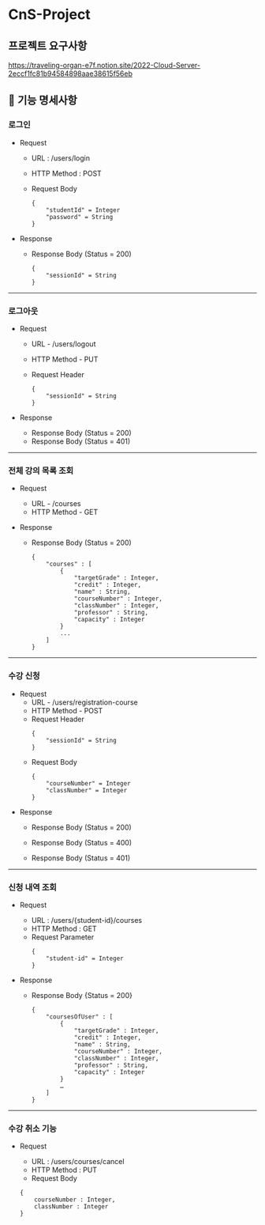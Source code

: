 # CnS-Project

## 프로젝트 요구사항
https://traveling-organ-e7f.notion.site/2022-Cloud-Server-2eccf1fc81b94584898aae38615f56eb


## 🚀 기능 명세사항

###  로그인

- Request
  - URL : /users/login
  - HTTP Method : POST
  - Request Body

      ```
      {
          "studentId" = Integer
          "password" = String
      }
      ```

- Response
  - Response Body (Status = 200)

    ```
    {
        "sessionId" = String
    }
    ```

---

###  로그아웃

- Request

  - URL - /users/logout
  - HTTP Method - PUT
  - Request Header

    ```
    {
        "sessionId" = String
    }
    ```

- Response
  - Response Body (Status = 200)
  - Response Body (Status = 401)

---

### 전체 강의 목록 조회

- Request
  - URL - /courses
  - HTTP Method - GET

- Response
  - Response Body (Status = 200)
    ```
    {
        "courses" : [
            {
                "targetGrade" : Integer,
                "credit" : Integer,
                "name" : String,
                "courseNumber" : Integer,
                "classNumber" : Integer,
                "professor" : String,
                "capacity" : Integer
            }
            ...
        ]
    }
    ```
---

###  수강 신청

- Request
    - URL - /users/registration-course
    - HTTP Method - POST
    - Request Header
      ```
      {
          "sessionId" = String
      }
      ```
    - Request Body
      ```
      {
          "courseNumber" = Integer
          "classNumber" = Integer
      }
      ```
- Response
    - Response Body (Status = 200)

    - Response Body (Status = 400)
    - Response Body (Status = 401)

---

### 신청 내역 조회

- Request
    - URL : /users/{student-id}/courses
    - HTTP Method : GET
    - Request Parameter
      ```
      {
          "student-id" = Integer
      }
      ```

- Response

  - Response Body {Status = 200}
    ```
    {
        "coursesOfUser" : [
            {
                "targetGrade" : Integer,
                "credit" : Integer,
                "name" : String,
                "courseNumber" : Integer,
                "classNumber" : Integer,
                "professor" : String,
                "capacity" : Integer
            }
            …
        ]
    }
    ```

---

### 수강 취소 기능
- Request

    - URL : /users/courses/cancel
    - HTTP Method : PUT
    - Request Body
  ````
  {
      courseNumber : Integer,
      classNumber : Integer
  }
  ````

